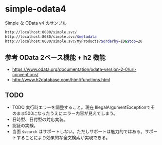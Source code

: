 # simple-odata4
Simple な OData v4 のサンプル

```sh
http://localhost:8080/simple.svc/
http://localhost:8080/simple.svc/$metadata
http://localhost:8080/simple.svc/MyProducts?$orderby=ID&$top=20
```

## 参考 OData 2ベース機能 + h2 機能

- https://www.odata.org/documentation/odata-version-2-0/uri-conventions/
- http://www.h2database.com/html/functions.html

## TODO

- TODO 実行時エラーを調整すること。現在 IllegalArgumentExceptionでそのまま500になったうえにエラー内容が見えてしまう。
- 日時型、日付型の対応実装。
- 認証の実験。
- 当面 `$search` はサポートしない。ただしサポートは魅力的ではある。サポートすることにより効果的な全文検索が実現できる。

